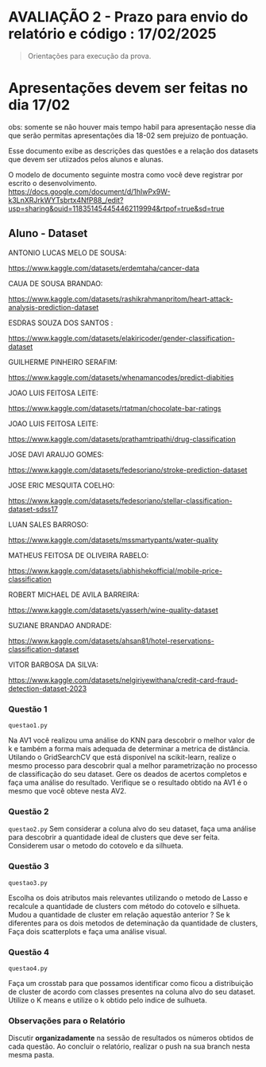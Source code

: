 # AVALIAÇÃO 2 - Prazo para envio do relatório e código : 17/02/2025
> Orientações para execução da prova.

# Apresentações devem ser feitas no dia 17/02
obs: somente se não houver mais tempo habil para apresentação nesse dia
que serão permitas apresentações dia 18-02 sem prejuizo de pontuação.


Esse documento exibe as descrições das questões e a relação dos datasets que devem ser utiizados 
pelos alunos e alunas.

O modelo de documento seguinte mostra como você deve registrar por escrito o desenvolvimento. 
https://docs.google.com/document/d/1hIwPx9W-k3LnXRJrkWYTsbrtx4NfP88_/edit?usp=sharing&ouid=118351454454462119994&rtpof=true&sd=true

##  Aluno - Dataset

ANTONIO LUCAS MELO DE SOUSA: 

https://www.kaggle.com/datasets/erdemtaha/cancer-data

CAUA DE SOUSA BRANDAO: 

 https://www.kaggle.com/datasets/rashikrahmanpritom/heart-attack-analysis-prediction-dataset



ESDRAS SOUZA DOS SANTOS : 

 https://www.kaggle.com/datasets/elakiricoder/gender-classification-dataset



GUILHERME PINHEIRO SERAFIM: 

 https://www.kaggle.com/datasets/whenamancodes/predict-diabities



JOAO LUIS FEITOSA LEITE: 

 https://www.kaggle.com/datasets/rtatman/chocolate-bar-ratings



JOAO LUIS FEITOSA LEITE: 

https://www.kaggle.com/datasets/prathamtripathi/drug-classification



JOSE DAVI ARAUJO GOMES: 

https://www.kaggle.com/datasets/fedesoriano/stroke-prediction-dataset



JOSE ERIC MESQUITA COELHO: 

 https://www.kaggle.com/datasets/fedesoriano/stellar-classification-dataset-sdss17


LUAN SALES BARROSO: 

 https://www.kaggle.com/datasets/mssmartypants/water-quality


MATHEUS FEITOSA DE OLIVEIRA RABELO:

https://www.kaggle.com/datasets/iabhishekofficial/mobile-price-classification



ROBERT MICHAEL DE AVILA BARREIRA:

 https://www.kaggle.com/datasets/yasserh/wine-quality-dataset


SUZIANE BRANDAO ANDRADE:

 https://www.kaggle.com/datasets/ahsan81/hotel-reservations-classification-dataset



VITOR BARBOSA DA SILVA:

https://www.kaggle.com/datasets/nelgiriyewithana/credit-card-fraud-detection-dataset-2023






### Questão 1

```questao1.py```

Na AV1 você realizou uma análise do KNN para descobrir o melhor valor de k e também a forma mais adequada de determinar
a metrica de distância. Utilando o GridSearchCV que está disponível na scikit-learn, realize o mesmo processo para descobrir
qual a melhor parametrização no processo de classificação do seu dataset. Gere os deados de acertos completos e faça uma análise
do resultado. Verifique se o resultado obtido na AV1 é o mesmo que você obteve nesta AV2.


### Questão 2

```questao2.py```
Sem considerar a coluna alvo do seu dataset, faça uma análise para descobrir a quantidade ideal de clusters que deve ser 
feita. Considerem usar o metodo do cotovelo e da silhueta. 

### Questão 3

```questao3.py```

Escolha os dois atributos mais relevantes utilizando o metodo de Lasso
e recalcule a quantidade de clusters com método do cotovelo e silhueta. Mudou a quantidade de cluster em relação aquestão anterior ? Se k diferentes para os dois metodos de deteminação da quantidade de clusters,
Faça dois scatterplots e faça uma análise visual.


### Questão 4

```questao4.py```

Faça um crosstab para que possamos identificar como ficou a distribuição de cluster de acordo com classes presentes na coluna 
alvo do seu dataset. Utilize o K means e utilize o k obtido pelo indice de sulhueta.


### Observações para o Relatório

Discutir **organizadamente** na sessão de resultados os números obtidos de cada questão.
Ao concluir o relatório, realizar o push na sua branch nesta mesma pasta.